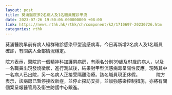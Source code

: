 ```yaml
---
layout: post
title: 葵涌醫院多2名病人及1名職員確診甲流
date: 2023-07-26 19:50:06.000000000 +08:00
link: https://news.rthk.hk/rthk/ch/component/k2/1710697-20230726.htm
categories: rthk
---
```


葵涌醫院早前有病人組群確診感染甲型流感病毒，今日再新增2名病人及1名職員確診，有關病人全部情況穩定。

院方表示，醫院的一個精神科加護男病房，有兩名分別39歲及61歲的病人，以及一名職員出現發燒徵狀，進行測試後，結果對甲型流感病毒呈陽性反應。現時其中一名病人已出院，另一名病人正接受隔離治療。該名職員現正休假。
　　　
院方表示，該病房已暫停接收新症，並停止探訪安排，並加強感染控制措施，亦將有關個案呈報醫管局及衞生防護中心跟進。
